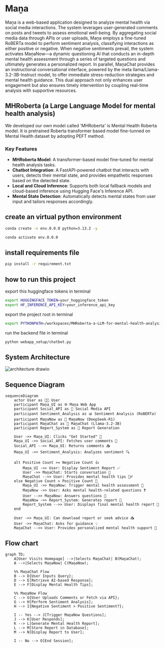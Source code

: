 # Maṉa
Maṉa is a web-based application designed to analyze mental health via social media interactions. The system leverages user-generated comments on posts and tweets to assess emotional well-being. By aggregating social media data through APIs or user uploads, Maṉa employs a fine-tuned RoBERTa model to perform sentiment analysis, classifying interactions as either positive or negative. When negative sentiments prevail, the system activates MaṉaNow—a dynamic questioning AI that conducts an in-depth mental health assessment through a series of targeted questions and ultimately generates a personalized report. In parallel, MaṉaChat provides an instructional conversational interface, powered by the meta llama/Llama-3.2-3B-Instruct model, to offer immediate stress-reduction strategies and mental health guidance. This dual approach not only enhances user engagement but also ensures timely intervention by coupling real-time analysis with supportive resources.

## MHRoberta (a Large Language Model for mental health analysis)

We developed our own model called 'MHRoberta' is Mental Health Roberta model. It is pretrained Roberta transformer based model fine-tunned on Mental Health dataset by adopting PEFT method.

### Key Features

- **MHRoberta Model**: A transformer-based model fine-tuned for mental health analysis tasks.
- **Chatbot Integration**: A FastAPI-powered chatbot that interacts with users, detects their mental state, and provides empathetic responses based on the detected state.
- **Local and Cloud Inference**: Supports both local fallback models and cloud-based inference using Hugging Face's Inference API.
- **Mental State Detection**: Automatically detects mental states from user input and tailors responses accordingly.

## create an virtual python environment

```bash
conda create -n env.0.0.0 python=3.13.2 -y
```

```bash
conda activate env.0.0.0
```

## install requirements file

```bash
pip install -r requirement.txt
```

## how to run this project

export this huggingface tokens in terminal

```bash
export HUGGINGFACE_TOKEN=your_huggingface_token
export HF_INFERENCE_API_KEY=your_inference_api_key
```

export the project root in terminal

```bash
export PYTHONPATH=/workspaces/MHRoberta-a-LLM-for-mental-health-analysis
```

run the backend file in terminal

```bash
python webapp_setup/chatbot.py
```
## System Architecture
![architecture drawio](https://github.com/user-attachments/assets/e54b82b2-c00f-4b75-8542-7e4737a2d0e9)

## Sequence Diagram
```mermaid
sequenceDiagram
    actor User as 🧑‍💻 User
    participant Maṉa_UI as 🌐 Maṉa Web App
    participant Social_API as 🔗 Social Media API
    participant Sentiment_Analysis as 📊 Sentiment Analysis (RoBERTa)
    participant MaṉaNow as 🤖 MaṉaNow (DeepSeek-R1)
    participant MaṉaChat as 💬 MaṉaChat (Llama-3.2-3B)
    participant Report_System as 📄 Report Generation

    User ->> Maṉa_UI: Clicks "Get Started" 🚀
    Maṉa_UI ->> Social_API: Fetches user comments 📝
    Social_API -->> Maṉa_UI: Returns comments 📥
    Maṉa_UI ->> Sentiment_Analysis: Analyzes sentiment 🔍
    
    alt Positive Count >= Negative Count 👍
        Maṉa_UI ->> User: Display Sentiment Report ✅
        User ->> MaṉaChat: Starts conversation 💬
        MaṉaChat -->> User: Provides mental health tips 🧘‍♂️
    else Negative Count > Positive Count 🚨
        Maṉa_UI ->> MaṉaNow: Trigger mental health assessment 🔴
        MaṉaNow ->> User: Asks mental health-related questions ❓
        User -->> MaṉaNow: Answers questions 📝
        MaṉaNow ->> Report_System: Generates report 📄
        Report_System -->> User: Displays final mental health report 🏥
    end
    
    User ->> Maṉa_UI: Can download report or seek advice 📥
    User ->> MaṉaChat: Asks for guidance 💡
    MaṉaChat -->> User: Provides personalized mental health support 🤗
```

## Flow chart
```mermaid
graph TD;
    A[User Visits Homepage] -->|Selects MaṉaChat| B(MaṉaChat);
    A -->|Selects MaṉaNow| C(MaṉaNow);
    
    %% MaṉaChat Flow
    B --> D{User Inputs Query};
    D --> E[Retrieve AI-based Response];
    E --> F[Display Mental Health Tips];
    
    %% MaṉaNow Flow
    C --> G{User Uploads Comments or Fetch via API};
    G --> H[Perform Sentiment Analysis];
    H --> I{Negative Sentiment > Positive Sentiment?};
    
    I -- Yes --> J[Trigger MaṉaNow Questions];
    J --> K[User Responds];
    K --> L[Generate Mental Health Report];
    L --> M[Store Report in Database];
    M --> N[Display Report to User];
    
    I -- No --> O[End Session];
```

